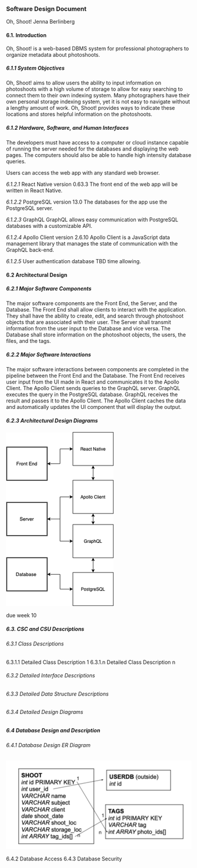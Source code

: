 ### Software Design Document
Oh, Shoot!
Jenna Berlinberg

#### 6.1. Introduction
Oh, Shoot! is a web-based DBMS system for professional photographers to organize metadata about photoshoots.

##### 6.1.1 System Objectives
Oh, Shoot! aims to allow users the ability to input information on photoshoots with a high volume of storage to allow for easy searching to connect them to their own indexing system. Many photographers have their own personal storage indexing system, yet it is not easy to navigate without a lengthy amount of work. Oh, Shoot! provides ways to indicate these locations and stores helpful information on the photoshoots.

##### 6.1.2 Hardware, Software, and Human Interfaces

The developers must have access to a computer or cloud instance capable of running the server needed for the databases and displaying the web pages. The computers should also be able to handle high intensity database queries.

Users can access the web app with any standard web browser.

_6.1.2.1_ React Native version 0.63.3
The front end of the web app will be written in React Native.

_6.1.2.2_ PostgreSQL version 13.0
The databases for the app use the PostgreSQL server.

_6.1.2.3_ GraphQL
GraphQL allows easy communication with PostgreSQL databases with a customizable API.

_6.1.2.4_ Apollo Client version 2.6.10
Apollo Client is a JavaScript data management library that manages the state of communication with the GraphQL back-end.

_6.1.2.5_ User authentication database
TBD time allowing.

#### 6.2 Architectural Design

##### 6.2.1 Major Software Components
The major software components are the Front End, the Server, and the Database.
The Front End shall allow clients to interact with the application. They shall have the ability to create, edit, and search through photoshoot objects that are associated with their user.
The Server shall transmit information from the user input to the Database and vice versa.
The Database shall store information on the photoshoot objects, the users, the files, and the tags.

##### 6.2.2 Major Software Interactions
The major software interactions between components are completed in the pipeline between the Front End and the Database.
The Front End receives user input from the UI made in React and communicates it to the Apollo Client. The Apollo Client sends queries to the GraphQL server. GraphQL executes the query in the PostgreSQL database.
GraphQL receives the result and passes it to the Apollo Client. The Apollo Client caches the data and automatically updates the UI component that will display the output.

##### 6.2.3 Architectural Design Diagrams
![Architectural Design](/sdf/img/arch_design.png)

due week 10
##### 6.3. CSC and CSU Descriptions
###### 6.3.1 Class Descriptions
6.3.1.1 Detailed Class Description 1
6.3.1.n Detailed Class Description n
###### 6.3.2 Detailed Interface Descriptions
###### 6.3.3 Detailed Data Structure Descriptions
###### 6.3.4 Detailed Design Diagrams

##### 6.4 Database Design and Description
###### 6.4.1 Database Design ER Diagram

![Database Schema](/sdf/img/schema.png)

6.4.2 Database Access
6.4.3 Database Security
